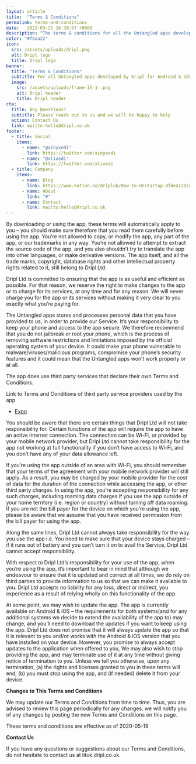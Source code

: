 ```yaml
---
layout: article
title:  "Terms & Conditions"
permalink: terms-and-conditions
date:   2022-03-21 16:39:57 +0000
description: "The terms & conditions for all the Untangled apps developed by Dripl for Android and iOS."
color: "#f5aa22"
icon:
  src: /assets/uploads/dripl.png
  alt: Dripl logo
  title: Dripl logo
banner:
  title: "Terms & Conditions"
  subtitle: For all Untangled apps developed by Dripl for Android & iOS
  image:
    src: /assets/uploads/frame-15-1-.png
    alt: Dripl header
    title: Dripl header
cta:
  title: Any Questions?
  subtitle: Please reach out to us and we will be happy to help
  action: Contact Us
  link: mailto:hello@dripl.co.uk
footer:
  - title: Social
    items:
      - name: "@ainyxedi"
        link: https://twitter.com/ainyxedi
      - name: "@alixedi"
        link: https://twitter.com/alixedi
  - title: Company
    items:
      - name: Blog
        link: https://www.notion.so/dripluk/How-to-Unstartup-4f4ea12d2c8b4e97be3fce5667a08d17
      - name: About
        link: "#"
      - name: Contact
        link: mailto:hello@dripl.co.uk
---
```


By downloading or using the app, these terms will automatically apply to you – you should make sure therefore that you read them carefully before using the app. You’re not allowed to copy, or modify the app, any part of the app, or our trademarks in any way. You’re not allowed to attempt to extract the source code of the app, and you also shouldn’t try to translate the app into other languages, or make derivative versions. The app itself, and all the trade marks, copyright, database rights and other intellectual property rights related to it, still belong to Dripl Ltd.

Dripl Ltd is committed to ensuring that the app is as useful and efficient as possible. For that reason, we reserve the right to make changes to the app or to charge for its services, at any time and for any reason. We will never charge you for the app or its services without making it very clear to you exactly what you’re paying for.

The Untangled apps stores and processes personal data that you have provided to us, in order to provide our Service. It’s your responsibility to keep your phone and access to the app secure. We therefore recommend that you do not jailbreak or root your phone, which is the process of removing software restrictions and limitations imposed by the official operating system of your device. It could make your phone vulnerable to malware/viruses/malicious programs, compromise your phone’s security features and it could mean that the Untangled apps won’t work properly or at all.

The app does use third party services that declare their own Terms and Conditions.

Link to Terms and Conditions of third party service providers used by the app

*   [Expo](https://expo.io/terms)

You should be aware that there are certain things that Dripl Ltd will not take responsibility for. Certain functions of the app will require the app to have an active internet connection. The connection can be Wi-Fi, or provided by your mobile network provider, but Dripl Ltd cannot take responsibility for the app not working at full functionality if you don’t have access to Wi-Fi, and you don’t have any of your data allowance left.

If you’re using the app outside of an area with Wi-Fi, you should remember that your terms of the agreement with your mobile network provider will still apply. As a result, you may be charged by your mobile provider for the cost of data for the duration of the connection while accessing the app, or other third party charges. In using the app, you’re accepting responsibility for any such charges, including roaming data charges if you use the app outside of your home territory (i.e. region or country) without turning off data roaming. If you are not the bill payer for the device on which you’re using the app, please be aware that we assume that you have received permission from the bill payer for using the app.

Along the same lines, Dripl Ltd cannot always take responsibility for the way you use the app i.e. You need to make sure that your device stays charged – if it runs out of battery and you can’t turn it on to avail the Service, Dripl Ltd cannot accept responsibility.

With respect to Dripl Ltd’s responsibility for your use of the app, when you’re using the app, it’s important to bear in mind that although we endeavour to ensure that it is updated and correct at all times, we do rely on third parties to provide information to us so that we can make it available to you. Dripl Ltd accepts no liability for any loss, direct or indirect, you experience as a result of relying wholly on this functionality of the app.

At some point, we may wish to update the app. The app is currently available on Android & iOS – the requirements for both systems(and for any additional systems we decide to extend the availability of the app to) may change, and you’ll need to download the updates if you want to keep using the app. Dripl Ltd does not promise that it will always update the app so that it is relevant to you and/or works with the Android & iOS version that you have installed on your device. However, you promise to always accept updates to the application when offered to you, We may also wish to stop providing the app, and may terminate use of it at any time without giving notice of termination to you. Unless we tell you otherwise, upon any termination, (a) the rights and licenses granted to you in these terms will end; (b) you must stop using the app, and (if needed) delete it from your device.

**Changes to This Terms and Conditions**

We may update our Terms and Conditions from time to time. Thus, you are advised to review this page periodically for any changes. we will notify you of any changes by posting the new Terms and Conditions on this page.

These terms and conditions are effective as of 2020-05-19

**Contact Us**

If you have any questions or suggestions about our Terms and Conditions, do not hesitate to contact us at lituk.dripl.co.uk.

